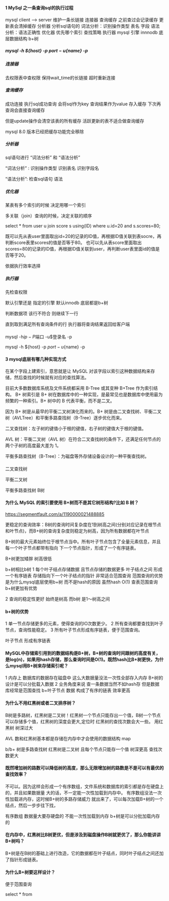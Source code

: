 
#### 1 MySql 之一条查询sql的执行过程

mysql client --> server 维护一条长链接  连接器
查询缓存  之前查过会记录缓存  更新表会清掉缓存
分析器 分析sql语句的 词法分析：识别操作类型 表名 字段 语法分析：语法正确性
优化器  优先哪个索引 查找策略
执行器 mysql 引擎 innnodb   底层数据结构 b+树



##### mysql -h ${host} -p ${port} -u${name} -p 

##### 连接器 
去权限表中查权限 保持wait_time的长链接  超时重新连接

##### 查询缓存
成功连接 执行sql成功查询 会将sql作为key 查询结果作为value 存入缓存 下次再查询会直接查询缓存

但是update操作会清空该表的所有缓存  活跃更新的表不适合做查询缓存 

mysql 8.0 版本已经把缓存功能完全移除

##### 分析器

sql语句进行 “词法分析” 和 “语法分析”

“词法分析” : 识别操作类型 识别表名 识别字段名

“语法分析”: 检查sql语句 语法


##### 优化器

某表有多个索引的时候 决定用哪一个索引

多关联（join）查询的时候，决定关联的顺序

select * from user u join  score s using(ID)  where u.id=20 and s.scores=80;

既可以先从表user里面取出id=20的记录的ID值，再根据ID值关联到表socre，再判断score表里scores的值是否等于80。
也可以先从表score里面取出scores=80的记录的ID值，再根据ID值关联到user，再判断user表里面id的值是否等于20。

依据执行效率选择


##### 执行器

先检查权限 

默认引擎还是 指定的引擎 默认innodb 底层都是b+树 

判断数据项 该行不符合 则继续下一行

直到取到满足所有查询条件的行 
执行器将查询结果返回给客户端

####
mysql -h$ip -P$端口 -u$登录名 -p 

mysql -h ${host} -p ${port} -u${name} -p 



#### 3 	mysql底层有哪几种实现方式 


在某个字段上建索引，意思就是让 MySQL 对该字段以索引这种数据结构来存储，然后查找的时候就有对应的查找算法。

目前大多数数据库系统及文件系统都采用 B-Tree 或其变种 B+Tree 作为索引结构。
B+ 树索引是 B+ 树在数据库中的一种实现，是最常见也是数据库中使用最为频繁的一种索引。B+ 树中的 B 代表平衡，而不是二叉。

因为 B+ 树是从最早的平衡二叉树演化而来的。B+ 树是由二叉查找树、平衡二叉树（AVLTree）和平衡多路查找树（B-Tree）逐步优化而来。

二叉查找树：左子树的键值小于根的键值，右子树的键值大于根的键值。

AVL 树：平衡二叉树（AVL 树）在符合二叉查找树的条件下，还满足任何节点的两个子树的高度最大差为 1。

平衡多路查找树（B-Tree）：为磁盘等外存储设备设计的一种平衡查找树。



#### 

二叉查找树 

平衡二叉树

平衡多路查找树 B树


#### 为什么 MySQL 的索引要使用 B+树而不是其它树形结构?比如 B 树？
https://segmentfault.com/a/1190000021488885

更稳定的查询效率：B树的查询时间复杂度在1到树高之间(分别对应记录在根节点和叶节点)，而B+树的查询复杂度则稳定为树高，因为所有数据都在叶节点


B+树的最大元素始终位于根节点当中。所有叶子节点包含了全量元素信息，并且每一个叶子节点都带有指向 下一个节点指针，形成了一个有序链表。

B+树更加矮胖 树高很低


b+树相比b树 
1 每个叶子结点存储数据 且节点存储的数据更多 叶子结点之间 形成一个有序链表 存储指向下一个叶子结点的指针 非常适合范围查询 
范围查询的优势 是为什么mysql底层使用b+树 而不是hash的原因 虽然hash O(1) 查表范围查询 b+树更加有优势

2 查询的稳定性更好  始终是树高  而b树 是1～树高之间



#### b+树的优势

1 单一节点存储更多的元素，使得查询的IO次数更少。
2 所有查询都要查找到叶子节点，查询性能稳定。 
3 所有叶子节点形成有序链表，便于范围查询。

叶子节点 形成有序链表



#### MySQL中存储索引用到的数据结构是B+树，B+树的查询时间跟树的高度有关，是log(n)，如果用hash存储，那么查询时间是O(1)。既然hash比B+树更快，为什么mysql用B+树来存储索引呢？

1 内存上 数据库的数据存在磁盘中 这么大数据量没法一次性全部存入内存  B+树的设计是可以分批载入数据
2 业务角度来说 查一条数据当然不如hash存 但是数据库经常是范围查找  b+叶子节点 数据 构成了有序的链表 效率更高

#### 为什么不用红黑树或者二叉排序树？

B树是多路树，红黑树是二叉树！红黑树一个节点只能存出一个值，B树一个节点可以存储多个值，红黑树的深度会更大,定位时 红黑树的查找次数会大一些。
用红黑树 树深过大


AVL 数和红黑树基本都是存储在内存中才会使用的数据结构 map


b/b+ 树是多路查找树 红黑树是二叉树  且每个节点只能存一个值  树深更高 查找次数更大




#### 既然增加树的路数可以降低树的高度，那么无限增加树的路数是不是可以有最优的查找效率？

不可以。因为这样会形成一个有序数组，文件系统和数据库的索引都是存在硬盘上的，并且如果数据量 大的话，不一定能一次性加载到内存中。
有序数组没法一次性加载进内存，这时候B+树的多路存储威力 就出来了，可以每次加载B+树的一个结点，然后一步步往下找，

有序数组 数据量大要存硬盘的  不能一次性加载到内存 
b+树是可以分批加载内存的



#### 在内存中，红黑树比B树更优，但是涉及到磁盘操作B树就更优了，那么你能讲讲B+树吗？
B+树是在B树的基础上进行改造，它的数据都在叶子结点，同时叶子结点之间还加了指针形成链表。

#### 为什么B+树要这样设计？
便于范围查询

select * from  


